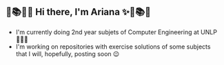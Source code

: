 ##                                           🧮📚✨🍒  Hi there, I'm Ariana ✨🍒📚🧮
  
  - I'm currently doing 2nd year subjets of Computer Engineering at UNLP 👩🏻‍💻  
  - I'm working on repositories with exercise solutions of some subjects that I will, hopefully, posting soon 😉

<!--
**ArianaMagaliAriza/ArianaMagaliAriza** is a ✨ _special_ ✨ repository because its `README.md` (this file) appears on your GitHub profile.

Here are some ideas to get you started:

- 🔭 I’m currently working on ...
- 🌱 I’m currently learning ...
- 👯 I’m looking to collaborate on ...
- 🤔 I’m looking for help with ...
- 💬 Ask me about ...
- 📫 How to reach me: ...
- 😄 Pronouns: ...
- ⚡ Fun fact: ...
-->
